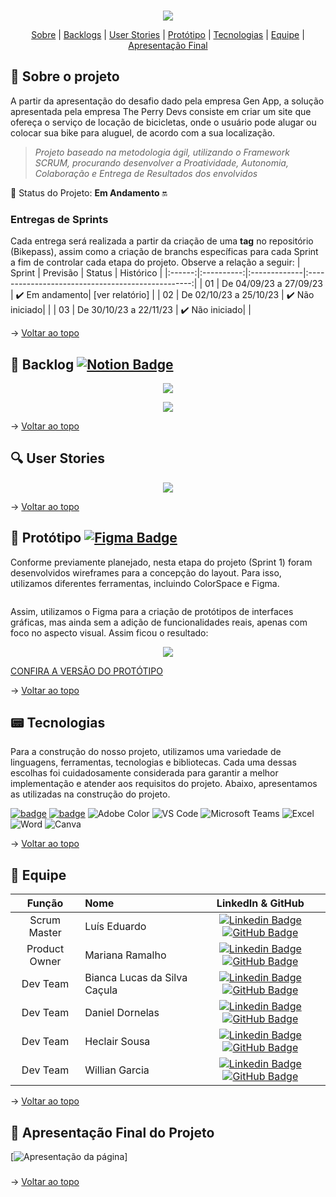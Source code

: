 <br id="topo">

<p align="center"> <img src="./Imagens_md/BANNER.png" /></p>

<p align="center">
    <a href="#sobre">Sobre</a>  |  
    <a href="#backlogs">Backlogs</a>  |  
    <a href="#user-stories">User Stories</a>  |  
    <a href="#prototipo">Protótipo</a>  |  
    <a href="#tecnologias">Tecnologias</a>  |  
    <a href="#equipe">Equipe</a>  |  
    <a href="#final">Apresentação Final</a>
</p>
   
<span id="sobre">

## :bookmark_tabs: Sobre o projeto

A partir da apresentação do desafio dado pela empresa Gen App, a solução apresentada pela empresa The Perry Devs consiste em criar um site que ofereça o serviço de locação de bicicletas, onde o usuário pode alugar ou colocar sua bike para aluguel, de acordo com a sua localização.

> _Projeto baseado na metodologia ágil, utilizando o Framework SCRUM, procurando desenvolver a Proatividade, Autonomia, Colaboração e Entrega de Resultados dos envolvidos_

:pushpin: Status do Projeto: **Em Andamento** :on:

### Entregas de Sprints

Cada entrega será realizada a partir da criação de uma **tag** no repositório (Bikepass), assim como a criação de branchs específicas para cada Sprint a fim de controlar cada etapa do projeto. Observe a relação a seguir:
| Sprint | Previsão | Status | Histórico |
|:------:|:----------:|:-------------|:-------------------------------------------------:|
| 01 | De 04/09/23 a 27/09/23 | :heavy_check_mark: Em andamento| [ver relatório]            |
| 02 | De 02/10/23 a 25/10/23 | :heavy_check_mark: Não iniciado|            |
| 03 | De 30/10/23 a 22/11/23 | :heavy_check_mark: Não iniciado|            |

→ [Voltar ao topo](#topo)

<span id="backlogs">

## :dart: Backlog [![Notion Badge](https://img.shields.io/badge/Notion-black?style=for-the-badge&logo=Notion&logoColor=white)](https://zircon-paprika-b2d.notion.site/52f1e4cb81264e8eb6413f959621c565?v=f25234adcdee4f579ec697287b86b268)

<p align="center"> <img src="./Imagens_md/README.png" /></p>
<p align="center"> <img src="./Imagens_md/03. BACKLOG DAS SPRINTS.png" /></p>

→ [Voltar ao topo](#topo)

## :mag: User Stories
<p align="center"> <img src="./Imagens_md/04. USER STORIES.png" /></p>

→ [Voltar ao topo](#topo)

<span id="prototipo">

## :repeat_one: Protótipo [![Figma Badge](https://img.shields.io/badge/Figma-20232A?style=for-the-badge&logo=Figma&logoColor=DC143C)]()

Conforme previamente planejado, nesta etapa do projeto (Sprint 1) foram desenvolvidos wireframes para a concepção do layout. Para isso, utilizamos diferentes ferramentas, incluindo ColorSpace e Figma.

<p align="center"> <img src="" /></p>

 Assim, utilizamos o Figma para a criação de protótipos de interfaces gráficas, mas ainda sem a adição de funcionalidades reais, apenas com foco no aspecto visual. Assim ficou o resultado:


<p align="center"> <img src="gif figma" /></p>

[CONFIRA A VERSÃO DO PROTÓTIPO]()

→ [Voltar ao topo](#topo)

<span id="tecnologias">

## :pager: Tecnologias

Para a construção do nosso projeto, utilizamos uma variedade de linguagens, ferramentas, tecnologias e bibliotecas. Cada uma dessas escolhas foi cuidadosamente considerada para garantir a melhor implementação e atender aos requisitos do projeto. Abaixo, apresentamos as utilizadas na construção do projeto.

[![badge](https://img.shields.io/badge/Figma-20232A?style=for-the-badge&logo=figma&logoColor=DC143C)](https://www.figma.com/file/vtE3px4SRkL2Mr7fmXUBUs/API-Scrum-Fatec-Jacare%C3%AD?node-id=0%3A1&t=tzsBiCP6GCnOaWe3-1) 
[![badge](https://img.shields.io/badge/GitHub-20232A?style=for-the-badge&logo=GitHub&logoColor=FFFFFF)](https://github.com/ThePerryDev)
<img src="https://img.shields.io/badge/Adobe Color-20232A?style=for-the-badge&logo=adobe&logoColor=FF0000" alt="Adobe Color" />
<img src="https://img.shields.io/badge/VS Code-20232A?style=for-the-badge&logo=VisualStudioCode&logoColor=007ACC" alt="VS Code" />
<img src="https://img.shields.io/badge/Microsoft Teams-20232A?style=for-the-badge&logo=MicrosoftTeams&logoColor=#6264A7" alt="Microsoft Teams" />
<img src="https://img.shields.io/badge/Microsoft Excel-20232A?style=for-the-badge&logo=MicrosoftExcel&logoColor=217346" alt="Excel" />
<img src="https://img.shields.io/badge/Microsoft Word-20232A?style=for-the-badge&logo=MicrosoftWord&logoColor=2B579A" alt="Word" />
<img src="https://img.shields.io/badge/Canva-20232A?style=for-the-badge&logo=Canva&logoColor=00C4CC" alt="Canva" />

→ [Voltar ao topo](#topo)

<span id="equipe">

## :busts_in_silhouette: Equipe

|    Função     | Nome                                  |                                                                                                                                                      LinkedIn & GitHub                                                                                                                                                      |
| :-----------: | :------------------------------------ | :-------------------------------------------------------------------------------------------------------------------------------------------------------------------------------------------------------------------------------------------------------------------------------------------------------------------------: |
|   Scrum Master    | Luís Eduardo       |        [![Linkedin Badge](https://img.shields.io/badge/Linkedin-blue?style=flat-square&logo=Linkedin&logoColor=white)](https://linkedin.com/in/eduardo-moraes-68001a272/) [![GitHub Badge](https://img.shields.io/badge/GitHub-111217?style=flat-square&logo=github&logoColor=white)](https://github.com/Eduardo270704)        |
|   Product Owner   | Mariana Ramalho              | [![Linkedin Badge](https://img.shields.io/badge/Linkedin-blue?style=flat-square&logo=Linkedin&logoColor=white)](https://www.linkedin.com/in/mariana-ramalhog/) [![GitHub Badge](https://img.shields.io/badge/GitHub-111217?style=flat-square&logo=github&logoColor=white)](https://github.com/mramalhog) |
|   Dev Team    | Bianca Lucas da Silva Caçula                |   [![Linkedin Badge](https://img.shields.io/badge/Linkedin-blue?style=flat-square&logo=Linkedin&logoColor=white)](https://www.linkedin.com/in/bianca-lucas-da-silva-cacula) [![GitHub Badge](https://img.shields.io/badge/GitHub-111217?style=flat-square&logo=github&logoColor=white)](https://github.com/biancalsc)   |
|   Dev Team    | Daniel Dornelas                     |     [![Linkedin Badge](https://img.shields.io/badge/Linkedin-blue?style=flat-square&logo=Linkedin&logoColor=white)](https://linkedin.com/in/daniel-dornelas-758a25267/) [![GitHub Badge](https://img.shields.io/badge/GitHub-111217?style=flat-square&logo=github&logoColor=white)](https://github.com/Dani-dornas)      |
|   Dev Team    | Heclair Sousa           |          [![Linkedin Badge](https://img.shields.io/badge/Linkedin-blue?style=flat-square&logo=Linkedin&logoColor=white)](https://www.linkedin.com/in/heclairsousa/) [![GitHub Badge](https://img.shields.io/badge/GitHub-111217?style=flat-square&logo=github&logoColor=white)](https://github.com/heclair)          |
|   Dev Team    | Willian Garcia               | [![Linkedin Badge](https://img.shields.io/badge/Linkedin-blue?style=flat-square&logo=Linkedin&logoColor=white)](https://www.linkedin.com/in/willian-garcia-6b0892123/) [![GitHub Badge](https://img.shields.io/badge/GitHub-111217?style=flat-square&logo=github&logoColor=white)](https://github.com/Willian-Garcia) |



→ [Voltar ao topo](#topo)

<span id="final">

## :dart: Apresentação Final do Projeto

[![Apresentação da página](./Imagens_md/OBRAS%20(2).png)]

###

→ [Voltar ao topo](#topo)

